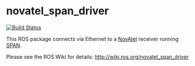 # novatel_span_driver

[![Build Status](https://travis-ci.org/ros-drivers/novatel_span_driver.svg?branch=master)](https://travis-ci.org/ros-drivers/novatel_span_driver)

This ROS package connects via Ethernet to a [NovAtel](http://www.novatel.com/) receiver running
[SPAN](http://www.novatel.com/span).

Please see the ROS Wiki for details: http://wiki.ros.org/novatel_span_driver
